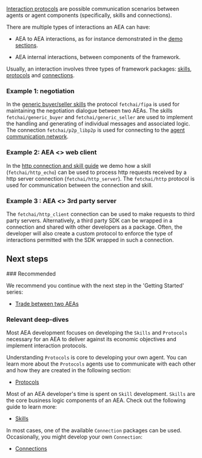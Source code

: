 
<a href="https://en.wikipedia.org/wiki/Interaction_protocol" target="_blank">Interaction protocols</a> are possible communication scenarios between agents or agent components (specifically, skills and connections).

There are multiple types of interactions an AEA can have:

- AEA to AEA interactions, as for instance demonstrated in the <a href="../demos">demo sections</a>.

- AEA internal interactions, between components of the framework.


Usually, an interaction involves three types of framework packages: <a href="../skill">skills</a>, <a href="../protocol">protocols</a> and <a href="../connection">connections</a>.

### Example 1: negotiation

In the <a href="../generic-skills">generic buyer/seller skills</a> the protocol `fetchai/fipa` is used for maintaining the negotiation dialogue between two AEAs. The skills `fetchai/generic_buyer` and `fetchai/generic_seller` are used to implement the handling and generating of individual messages and associated logic. The connection `fetchai/p2p_libp2p` is used for connecting to the <a href="../acn">agent communication network</a>.

### Example 2: AEA <> web client 

In the <a href="../http-connection-and-skill">http connection and skill guide</a> we demo how a skill (`fetchai/http_echo`) can be used to process http requests received by a http server connection (`fetchai/http_server`). The `fetchai/http` protocol is used for communication between the connection and skill.

### Example 3 : AEA <> 3rd party server

The `fetchai/http_client` connection can be used to make requests to third party servers. Alternatively, a third party SDK can be wrapped in a connection and shared with other developers as a package. Often, the developer will also create a custom protocol to enforce the type of interactions permitted with the SDK wrapped in such a connection.


## Next steps

### Recommended

We recommend you continue with the next step in the 'Getting Started' series:

- <a href="../generic-skills-step-by-step/">Trade between two AEAs</a>

### Relevant deep-dives

Most AEA development focuses on developing the `Skills` and `Protocols` necessary for an AEA to deliver against its economic objectives and implement interaction protocols.

Understanding `Protocols` is core to developing your own agent. You can learn more about the `Protocols` agents use to communicate with each other and how they are created in the following section:

- <a href="../protocol">Protocols</a>

Most of an AEA developer's time is spent on `Skill` development. `Skills` are the core business logic components of an AEA. Check out the following guide to learn more:

- <a href="../skill">Skills</a>

In most cases, one of the available `Connection` packages can be used. Occasionally, you might develop your own `Connection`:

- <a href="../connection">Connections</a>

<br />